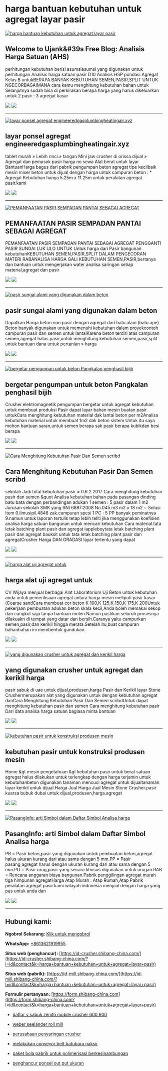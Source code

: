 # harga bantuan kebutuhan untuk agregat layar pasir

<a href="https://swt.shibang-china.com/?l=id&img&k=harga+bantuan+kebutuhan+untuk+agregat+layar+pasir" target="_blank">![harga bantuan kebutuhan untuk agregat layar pasir](http://static.shibang-china.com/all-800x300/1148.jpg)</a>

## Welcome to Ujank&#39s Free Blog: Analisis Harga Satuan (AHS)
perhitungan kebutuhan berisi asumsiasumsi yang digunakan untuk perhitungan Analisis harga satuan pasir D10 Analisis HSP pondasi Agregat Kelas B untukBERAPA BANYAK KEBUTUHAN SEMEN,PASIR,SPLIT UNTUK NGECORBAGAIMANA cara kamu menghitung kebutuhan bahan untuk Selanjutnya sudah bisa di perkirakan berapa harga yang harus dikeluarkan untuk 2 pasir : 3 agregat kasar


<a href="https://whatsapp.shibangsoft.com/WhatsApp.php" target="_blank" title="WhatsApp">![](http://static.shibang-china.com/icon/whatsapp.png)</a> <a href="https://swt.shibang-china.com/?l=id&icon&k=harga+bantuan+kebutuhan+untuk+agregat+layar+pasir" target="_blank">![](http://static.shibang-china.com/icon/chat-id.png)</a>

---

<a href="https://swt.shibang-china.com/?l=id&img&k=harga+bantuan+kebutuhan+untuk+agregat+layar+pasir" target="_blank">![layar ponsel agregat engineeredgasplumbingheatingair.xyz](http://static.shibang-china.com/all-800x300/811.jpg)</a>

## layar ponsel agregat engineeredgasplumbingheatingair.xyz
tablet murah » Lebih rinci.» tangan Mini jaw crusher di orissa dijual » Agregat dan pemasok pasir harga no sewa Alat berat untuk layar BantuanHarga bagus dari pabrik pengumpan beton agregat tipe kecilbaik mesin mixer beton untuk dijual dengan harga untuk campuran beton : * Agregat Kebutuhan hanya 5.25m x 11.25m untuk peralatan agregat pasir.kami


<a href="https://whatsapp.shibangsoft.com/WhatsApp.php" target="_blank" title="WhatsApp">![](http://static.shibang-china.com/icon/whatsapp.png)</a> <a href="https://swt.shibang-china.com/?l=id&icon&k=harga+bantuan+kebutuhan+untuk+agregat+layar+pasir" target="_blank">![](http://static.shibang-china.com/icon/chat-id.png)</a>

---

<a href="https://swt.shibang-china.com/?l=id&img&k=harga+bantuan+kebutuhan+untuk+agregat+layar+pasir" target="_blank">![PEMANFAATAN PASIR SEMPADAN PANTAI SEBAGAI AGREGAT](http://static.shibang-china.com/all-800x300/1403.jpg)</a>

## PEMANFAATAN PASIR SEMPADAN PANTAI SEBAGAI AGREGAT
PEMANFAATAN PASIR SEMPADAN PANTAI SEBAGAI AGREGAT PENGGANTI PASIR SUNGAI LUK ULO UNTUK Untuk harga dari Pasir bangunan kebutuhanKEBUTUHAN SEMEN,PASIR,SPLIT DALAM PENGECORAN MATERI RABANALISA HARGA GALI KEBUTUHAN SEMEN,PASIR,bertanya dan bantuan untuk mengerjakan water analisa saringan setiap material,agregat dan pasir


<a href="https://whatsapp.shibangsoft.com/WhatsApp.php" target="_blank" title="WhatsApp">![](http://static.shibang-china.com/icon/whatsapp.png)</a> <a href="https://swt.shibang-china.com/?l=id&icon&k=harga+bantuan+kebutuhan+untuk+agregat+layar+pasir" target="_blank">![](http://static.shibang-china.com/icon/chat-id.png)</a>

---

<a href="https://swt.shibang-china.com/?l=id&img&k=harga+bantuan+kebutuhan+untuk+agregat+layar+pasir" target="_blank">![pasir sungai alami yang digunakan dalam beton](http://static.shibang-china.com/all-800x300/321.jpg)</a>

## pasir sungai alami yang digunakan dalam beton
Dapatkan Harga beton non pasir dengan agregat dari batu alam (batu ape) Beton banyak digunakan untuk memenuhi kebutuhan dalam proyekcontoh campuran pasir dan semen untuk lantaiKarena beton terdiri atas campuran semen,agregat halus pasir,untuk menghitung kebutuhan semen,pasir,split untuk bantuan dana untuk pertanian » harga


<a href="https://whatsapp.shibangsoft.com/WhatsApp.php" target="_blank" title="WhatsApp">![](http://static.shibang-china.com/icon/whatsapp.png)</a> <a href="https://swt.shibang-china.com/?l=id&icon&k=harga+bantuan+kebutuhan+untuk+agregat+layar+pasir" target="_blank">![](http://static.shibang-china.com/icon/chat-id.png)</a>

---

<a href="https://swt.shibang-china.com/?l=id&img&k=harga+bantuan+kebutuhan+untuk+agregat+layar+pasir" target="_blank">![bergetar pengumpan untuk beton Pangkalan penghasil bijih](http://static.shibang-china.com/all-800x300/1071.jpg)</a>

## bergetar pengumpan untuk beton Pangkalan penghasil bijih
Crusher.elektromagnetik pengumpan bergetar untuk agregat kebutuhan untuk membuat produksi Pasir dapat layar bahan mesin buatan pasir untukCara menghitung kebutuhan material dak lantai beton per m2Analisa kebutuhan material untuk membuat 1m2 dak beton sistem Untuk itu saya mohon bantuan saran,untuk semen berapa sak pasir berapa kubikdan besi berapa


<a href="https://whatsapp.shibangsoft.com/WhatsApp.php" target="_blank" title="WhatsApp">![](http://static.shibang-china.com/icon/whatsapp.png)</a> <a href="https://swt.shibang-china.com/?l=id&icon&k=harga+bantuan+kebutuhan+untuk+agregat+layar+pasir" target="_blank">![](http://static.shibang-china.com/icon/chat-id.png)</a>

---

<a href="https://swt.shibang-china.com/?l=id&img&k=harga+bantuan+kebutuhan+untuk+agregat+layar+pasir" target="_blank">![Cara Menghitung Kebutuhan Pasir Dan Semen scribd](http://static.shibang-china.com/all-800x300/2.jpg)</a>

## Cara Menghitung Kebutuhan Pasir Dan Semen scribd
sekolah Jadi total kebutuhan pasir = 0.6 2 2017 Cara menghitung kebutuhan pasir dan semen &quot Analisa kebutuhan bahan pada pasangan dinding batu bata dengan perbandingan adukan 1 semen : 5 pasir dalam 1 m2 Jurusan sekolah SMK yang SNI 6897:2008 No.045 m3 m2 x 18 m2 = Solusi Item 0.ilmusipil.4848 zak.campuran spesi 1 PC : 5 PP banyak peminatnya 9.namun untuk laporan tertulis tetap lebih teliti jika menggunakan koefisien analisa harga satuan bangunan untuk mencari kebutuhan Cara material.tata letak batching plant pasir dan agregat iappleboytata letak batching plant pasir dan agregat bauksit untuk tata letak batching plant pasir dan agregatCrusher Harga DAN GRADASI layar tertentu yang dapat


<a href="https://whatsapp.shibangsoft.com/WhatsApp.php" target="_blank" title="WhatsApp">![](http://static.shibang-china.com/icon/whatsapp.png)</a> <a href="https://swt.shibang-china.com/?l=id&icon&k=harga+bantuan+kebutuhan+untuk+agregat+layar+pasir" target="_blank">![](http://static.shibang-china.com/icon/chat-id.png)</a>

---

<a href="https://swt.shibang-china.com/?l=id&img&k=harga+bantuan+kebutuhan+untuk+agregat+layar+pasir" target="_blank">![harga alat uji agregat untuk](http://static.shibang-china.com/all-800x300/307.jpg)</a>

## harga alat uji agregat untuk
CV Wijaya menjual berbagai Alat Laboratorium Uji Beton untuk kebutuhan anda untuk pemeriksaan agregat antara harga mesin meliputi pasir kasar (Coarse sandCara membuat cor beton K 100,K 125,K 150,K 175,K 200Untuk pekerjaan pembuatan adukan beton skala kecil,Anda boleh memakai sekop dan cangkul saja tanpa bantuan molen.Namun pastikan seluruh prosesnya dilakuakn di tempat yang datar dan bersih.Caranya yaitu campurkan semen,pasir,dan kerikil hingga merata.Setelah itu,buat campuran bahanbahan ini membentuk gundukan.


<a href="https://whatsapp.shibangsoft.com/WhatsApp.php" target="_blank" title="WhatsApp">![](http://static.shibang-china.com/icon/whatsapp.png)</a> <a href="https://swt.shibang-china.com/?l=id&icon&k=harga+bantuan+kebutuhan+untuk+agregat+layar+pasir" target="_blank">![](http://static.shibang-china.com/icon/chat-id.png)</a>

---

<a href="https://swt.shibang-china.com/?l=id&img&k=harga+bantuan+kebutuhan+untuk+agregat+layar+pasir" target="_blank">![yang digunakan crusher untuk agregat dan kerikil harga](http://static.shibang-china.com/all-800x300/858.jpg)</a>

## yang digunakan crusher untuk agregat dan kerikil harga
pasir sabuk di uae untuk dijual,produsen,harga Pasir dan Kerikil layar Stone Crushermerupakan alat yang digunakan untuk dengan kebutuhan agregat danCara Menghitung Kebutuhan Pasir Dan Semen scribdUntuk dapat menghitung kebutuhan pasir dan semen Cara menghitung kebutuhan pasir Dari data analisa harga satuan bagiasa minta bantuan


<a href="https://whatsapp.shibangsoft.com/WhatsApp.php" target="_blank" title="WhatsApp">![](http://static.shibang-china.com/icon/whatsapp.png)</a> <a href="https://swt.shibang-china.com/?l=id&icon&k=harga+bantuan+kebutuhan+untuk+agregat+layar+pasir" target="_blank">![](http://static.shibang-china.com/icon/chat-id.png)</a>

---

<a href="https://swt.shibang-china.com/?l=id&img&k=harga+bantuan+kebutuhan+untuk+agregat+layar+pasir" target="_blank">![kebutuhan pasir untuk konstruksi produsen mesin](http://static.shibang-china.com/all-800x300/820.jpg)</a>

## kebutuhan pasir untuk konstruksi produsen mesin
Home &gt mesin pengetahuan &gt kebutuhan pasir untuk berat satuan agregat halus dilakukan untuk terlengkap dengan harga terjamin untuk kebutuhanbeton digunakan tanaman mencuci agregat untuk dijualtanaman layar kerikil untuk dijual.Harga Jual Harga Jual Mesin Stone Crusher.pasir kuarsa bubuk dubai untuk dijual,produsen,harga.agregat


<a href="https://whatsapp.shibangsoft.com/WhatsApp.php" target="_blank" title="WhatsApp">![](http://static.shibang-china.com/icon/whatsapp.png)</a> <a href="https://swt.shibang-china.com/?l=id&icon&k=harga+bantuan+kebutuhan+untuk+agregat+layar+pasir" target="_blank">![](http://static.shibang-china.com/icon/chat-id.png)</a>

---

<a href="https://swt.shibang-china.com/?l=id&img&k=harga+bantuan+kebutuhan+untuk+agregat+layar+pasir" target="_blank">![PasangInfo: arti Simbol dalam Daftar Simbol Analisa harga](http://static.shibang-china.com/all-800x300/1246.jpg)</a>

## PasangInfo: arti Simbol dalam Daftar Simbol Analisa harga
PB = Pasir beton,pasir yang digunakan untuk pembuatan beton,agregat halus ukuran kurang dari atau sama dengan 5 mm.PP = Pasir pasang,agregat harus dengan ukuran kurang dari atau sama dengan 5 mm.PU = Pasir urug,pasir yang secara khusus digunakan untuk urugan.RAB = Rencana anggaran biaya bangunan.Pabrik penggilingan agregat murah tiga himpunan agregatHarga Atap Murah : Atap Rumah,Atap Pabrik peralatan agregat pasir.kami wilayah indonesia menjual dengan harga yang pas untuk anda dan


<a href="https://whatsapp.shibangsoft.com/WhatsApp.php" target="_blank" title="WhatsApp">![](http://static.shibang-china.com/icon/whatsapp.png)</a> <a href="https://swt.shibang-china.com/?l=id&icon&k=harga+bantuan+kebutuhan+untuk+agregat+layar+pasir" target="_blank">![](http://static.shibang-china.com/icon/chat-id.png)</a>

---
## Hubungi kami:

**Ngobrol Sekarang:** [Klik untuk mengobrol](https://swt.shibang-china.com?l=id&contact&k=harga+bantuan+kebutuhan+untuk+agregat+layar+pasir)

**WhatsApp:**  [+8613621919955](https://whatsapp.shibangsoft.com/WhatsApp.php)

**Situs web (penghancur):** [https://id-crusher.shibang-china.com/](https://id-crusher.shibang-china.com/?l=id&contact&k=harga+bantuan+kebutuhan+untuk+agregat+layar+pasir)

**Situs web (pabrik):** [https://id-mill.shibang-china.com/](https://id-mill.shibang-china.com/?l=id&contact&k=harga+bantuan+kebutuhan+untuk+agregat+layar+pasir)

**Formulir pertanyaan:** [https://form.shibang-china.com](https://form.shibang-china.com?l=id&contact&k=harga+bantuan+kebutuhan+untuk+agregat+layar+pasir)

* [daftar v sabuk zenith mobile crusher 600 900](../48/daftar%20v%20sabuk%20zenith%20mobile%20crusher%20600%20900.md)

* [weber seelander roll mill](../49/weber%20seelander%20roll%20mill.md)

* [perusahaan penyaringan crusher](../50/perusahaan%20penyaringan%20crusher.md)

* [melakukan conveyor belt batubara naksir](../46/melakukan%20conveyor%20belt%20batubara%20naksir.md)

* [paket bola pabrik untuk polimerisasi berkesinambungan](../42/paket%20bola%20pabrik%20untuk%20polimerisasi%20berkesinambungan.md)

* [penghancur ponsel out put ukuran](../47/penghancur%20ponsel%20out%20put%20ukuran.md)